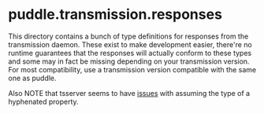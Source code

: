 # puddle.transmission.responses
This directory contains a bunch of type definitions for responses from the
transmission daemon. These exist to make development easier, there're no runtime
guarantees that the responses will actually conform to these types and some may in
fact be missing depending on your transmission version. For most compatibility, use a
transmission version compatible with the same one as puddle.

Also NOTE that tsserver seems to have
[issues](https://github.com/Microsoft/TypeScript/issues/4032) with assuming the type
of a hyphenated property.
